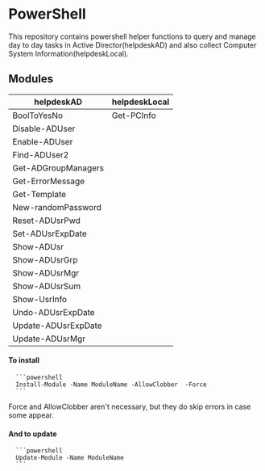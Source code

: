 # PowerShell
This repository contains powershell helper functions to query and manage day to day tasks in Active Director(helpdeskAD) and also collect Computer System Information(helpdeskLocal).

## Modules

<table>
    <thead>
        <tr>
           <th>helpdeskAD</th>
           <th>helpdeskLocal</th>
        </tr>
    </thead>
    <tbody>
        <tr>
            <td>BoolToYesNo</td>
            <td>Get-PCInfo</td>
        </tr>
        <tr>
            <td>Disable-ADUser</td>
        </tr>
        <tr>
            <td>Enable-ADUser</td>
        </tr>
         <tr>
            <td>Find-ADUser2</td>
        </tr> 
        <tr>
            <td>Get-ADGroupManagers</td>   
        </tr>
        <tr>
            <td>Get-ErrorMessage</td>
        </tr>
        <tr>
            <td>Get-Template</td>
        </tr> 
        <tr>
            <td>New-randomPassword</td>
        </tr>
        <tr>
            <td>Reset-ADUsrPwd</td>
        </tr>
        <tr>
            <td>Set-ADUsrExpDate</td>
        </tr>
        <tr>
            <td>Show-ADUsr</td>
        </tr>
        <tr>
            <td>Show-ADUsrGrp</td>
        </tr>
         <tr>
            <td>Show-ADUsrMgr</td>
        </tr>
        <tr>
            <td>Show-ADUsrSum</td>
        </tr>
        <tr>
            <td>Show-UsrInfo</td>
        </tr>
        <tr>
            <td>Undo-ADUsrExpDate</td>
        </tr>
        <tr>
            <td>Update-ADUsrExpDate</td>
        </tr>
        <tr>
            <td>Update-ADUsrMgr</td>
        </tr>
    </tbody>
</table>


#### To install

      ```powershell
      Install-Module -Name ModuleName -AllowClobber  -Force
      ```

Force and AllowClobber aren't necessary, but they do skip errors in case some appear.

#### And to update

      ```powershell
      Update-Module -Name ModuleName
      ```
